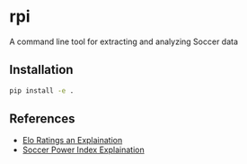 # rpi

A command line tool for extracting and analyzing Soccer data

## Installation

```bash
pip install -e .
```


## References

- [Elo Ratings an Explaination](https://medium.com/@atilarrabal/elo-ratings-explaining-their-application-and-power-through-league-simulation-1bf640475d2)
- [Soccer Power Index Explaination](https://www.espn.com/soccer/story/_/id/37367780/soccer-power-index-explained)